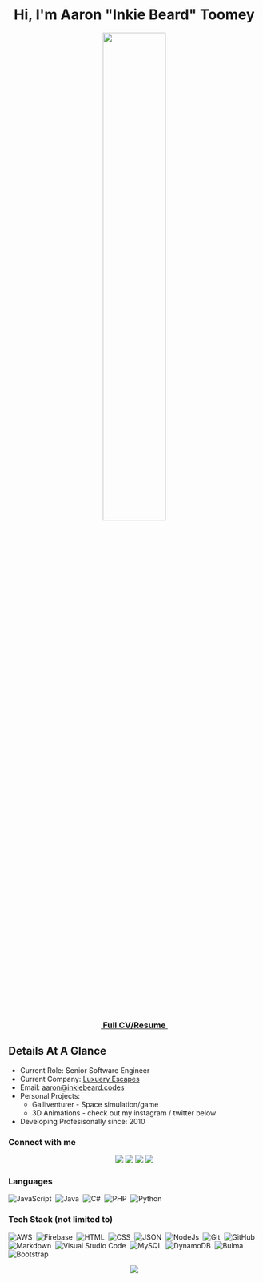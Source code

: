 <h1 align="center">Hi, I'm Aaron "Inkie Beard" Toomey</h1>
<p align="center"><img src="https://media.giphy.com/media/qgQUggAC3Pfv687qPC/giphy.gif" width="50%" /></p>

<h3 align="center"><a href="https://www.inkiebeard.com/cv.html" target="_blank" title="Full CV/Resume">&nbsp;Full CV/Resume&nbsp;</a></h3>

## Details At A Glance

* Current Role: Senior Software Engineer
* Current Company: [Luxuery Escapes](https://github.com/lux-group)
* Email: [aaron@inkiebeard.codes](mailto:aaron@inkiebeard.codes)
* Personal Projects: 
  * Galliventurer - Space simulation/game
  * 3D Animations - check out my instagram / twitter below 
* Developing Profesisonally since: 2010


### Connect with me

<p align="center">
  <a href="https://www.inkiebeard.com"><img src="https://img.shields.io/badge/-inkeibeard.com-3423A6?style=for-the-badge&logo=Google-Chrome&logoColor=white"/></a>
<a href="https://www.linkedin.com/in/aaron-toomey/"><img src="https://img.shields.io/badge/-Aaron%20Toomey-0077B5?style=for-the-badge&logo=Linkedin&logoColor=white"/></a>
<a href="https://instagram.com/inkiebeard"><img src="https://img.shields.io/badge/-InkieBeard-E4405F?style=for-the-badge&logo=Instagram&logoColor=white"/></a>
<a href="https://twitter.com/inkiebeard"><img src="https://img.shields.io/badge/-InkieBeard-1DA1F2?style=for-the-badge&logo=twitter&logoColor=white"/></a>
</p>

### Languages

![JavaScript](https://img.shields.io/badge/-JavaScript-05122A?style=flat&logo=javascript)&nbsp;
![Java](https://img.shields.io/badge/-Java-05122A?style=flat&logo=Java&logoColor=FFA518)&nbsp;
![C#](https://img.shields.io/badge/-C%23-05122A?style=flat&logo=c#&logoColor=783196)&nbsp;
![PHP](https://img.shields.io/badge/-PHP-05122A?style=flat&logo=php&logoColor=777BB4)&nbsp;
![Python](https://img.shields.io/badge/-Python-05122A?style=flat&logo=python)&nbsp;


### Tech Stack (not limited to)

![AWS](https://img.shields.io/badge/-AWS-05122A?style=flat&logo=aws&logoColor=f79501)&nbsp;
![Firebase](https://img.shields.io/badge/-Firebase-05122A?style=flat&logo=firebase&logoColor=FFCA28)&nbsp;
![HTML](https://img.shields.io/badge/-HTML-05122A?style=flat&logo=HTML5)&nbsp;
![CSS](https://img.shields.io/badge/-CSS-05122A?style=flat&logo=CSS3&logoColor=1572B6)&nbsp;
![JSON](https://img.shields.io/badge/-JSON-05122A?style=flat&logo=json&logoColor=000000)&nbsp;
![NodeJs](https://img.shields.io/badge/-Node.js-05122A?style=flat&logo=node.js&logoColor=339933)&nbsp;
![Git](https://img.shields.io/badge/-Git-05122A?style=flat&logo=git)&nbsp;
![GitHub](https://img.shields.io/badge/-GitHub-05122A?style=flat&logo=github)&nbsp;
![Markdown](https://img.shields.io/badge/-Markdown-05122A?style=flat&logo=markdown)&nbsp;
![Visual Studio Code](https://img.shields.io/badge/-Visual%20Studio%20Code-05122A?style=flat&logo=visual-studio-code&logoColor=007ACC)&nbsp;
![MySQL](https://img.shields.io/badge/-MySQL-05122A?style=flat&logo=mysql&logoColor=4479A1)&nbsp;
![DynamoDB](https://img.shields.io/badge/-DynamoDB-05122A?style=flat&logo=dynamodb&logoColor=f79501)&nbsp;
![Bulma](https://img.shields.io/badge/-Bulma-05122A?style=flat&logo=bulma)&nbsp;
![Bootstrap](https://img.shields.io/badge/-Bootstrap-05122A?style=flat&logo=bootstrap&logoColor=563D7C)&nbsp;

<p align="center">
  <img src="https://github-readme-streak-stats.herokuapp.com?user=inkiebeard&theme=tokyonight_duo&hide_border=true&date_format=M%20j%5B%2C%20Y%5D" />
</p>

